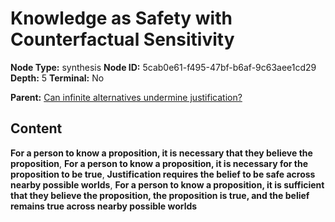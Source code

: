 # Knowledge as Safety with Counterfactual Sensitivity

**Node Type:** synthesis
**Node ID:** 5cab0e61-f495-47bf-b6af-9c63aee1cd29
**Depth:** 5
**Terminal:** No

**Parent:** [Can infinite alternatives undermine justification?](can-infinite-alternatives-undermine-justification-antithesis-7eb711a7-cfd4-4436-a820-98f88a99b902.md)

## Content

**For a person to know a proposition, it is necessary that they believe the proposition**, **For a person to know a proposition, it is necessary for the proposition to be true**, **Justification requires the belief to be safe across nearby possible worlds**, **For a person to know a proposition, it is sufficient that they believe the proposition, the proposition is true, and the belief remains true across nearby possible worlds**
